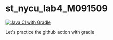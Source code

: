 # st_nycu_lab4_M091509
[![Java CI with Gradle](https://github.com/13579and2468/st_nycu_lab4_M091509/actions/workflows/gradle.yml/badge.svg)](https://github.com/13579and2468/st_nycu_lab4_M091509/actions/workflows/gradle.yml)

Let's practice the github action with gradle
